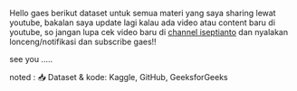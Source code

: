Hello gaes berikut dataset untuk semua materi yang saya sharing lewat youtube, bakalan saya update lagi kalau ada video atau content baru di youtube,
so jangan lupa cek video baru di [channel iseptianto](https://www.youtube.com/@iseptianto) dan nyalakan lonceng/notifikasi dan subscribe gaes!!

see you .....



noted : 
📥 Dataset & kode: Kaggle, GitHub, GeeksforGeeks  
